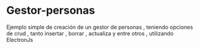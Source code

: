 # Gestor-personas
Ejemplo simple de creación de un gestor de personas , teniendo opciones de crud , tanto insertar , borrar , actualiza y entre otros , utilizando ElectronJs
